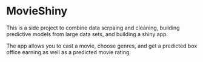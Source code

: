 # MovieShiny

This is a side project to combine data scrpaing and cleaning, building predictive models from large data sets, and building a shiny app.

The app allows you to cast a movie, choose genres, and get a predicted box office earning as well as a predicted movie rating.
